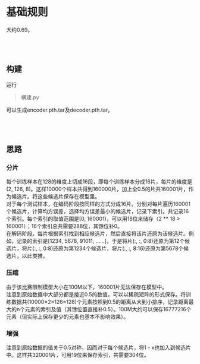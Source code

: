 # 基础规则

大约0.69。
<br /><br /><br /><br />




## 构建

运行
> 構建.py

可以生成encoder.pth.tar及decoder.pth.tar。
<br /><br /><br /><br />




## 思路

### 分片

每个训练样本在128的维度上切成16段，即每个训练样本分成16片，每片的维度是(2, 126, 8)。这样10000个样本共得到160000片，加上全0.5的片共160001片，作为候选片。将这些候选片保存在模型里。
<br />
对于每个测试样本，在编码阶段按同样的方式分成16片。分别对每片遍历160001个候选片，计算均方误差，选择均方误差最小的候选片，记录下索引。共记录16个索引。每个索引的取值范围是[0, 160001)，可以用18位来储存（2 ** 18 > 160001）；16个索引总共需要288位，其馀位补0。
<br />
在解码阶段，每片根据索引找到相应候选片，然后直接将该片还原为该候选片。例如，记录的索引是[1234, 5678, 91011, ......]，于是将片(:, :, 0:8)还原为第12个候选片，将片(:, :, 0:8)还原为第1234个候选片，将片(:, :, 8:16)还原为第5678个候选片，以此类推。
<br/>

### 压缩

由于该比赛限制模型大小在100M以下，160001片无法保存在模型中。
<br />
注意到原始数据中大部分都是接近0.5的数值，可以以稀疏矩阵的形式保存。将训练数据共(10000×2×126×128)个元素按照到0.5的距离从大到小排序，记录距离最大的n个元素的索引及值（其馀位置直接补0.5）。100M大约可以保存16777216个元素（但实际上保存更少的元素也基本不影响效果）。
<br/>

### 增强

注意到原始数据的值关于0.5对称，因而对于每个候选片，将1 - x也加入到候选片中。这样共320001片，可用19位来保存索引，共需要304位。
